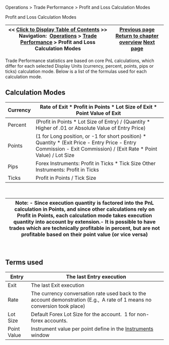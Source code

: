 ﻿
Operations \> Trade Performance \> Profit and Loss Calculation Modes

Profit and Loss Calculation Modes

| \<\< [Click to Display Table of Contents](profit_and_loss_calculation_modes.md) \>\> **Navigation:**     [Operations](operations.md) \> [Trade Performance](trade_performance.md) \> Profit and Loss Calculation Modes | [Previous page](statistics_definitions.md) [Return to chapter overview](trade_performance.md) [Next page](trade_performance_properties.md) |
| --- | --- |
Trade Performance statistics are based on core PnL calculations, which differ for each selected Display Units (currency, percent, points, pips or ticks) calculation mode. Below is a list of the formulas used for each calculation mode.
## 
## Calculation Modes

| Currency | Rate of Exit \* Profit in Points \* Lot Size of Exit \* Point Value of Exit |
| --- | --- |
| Percent | (Profit in Points \* Lot Size of Entry) / (Quantity \* Higher of .01 or Absolute Value of Entry Price) |
| Points | (1 for Long position, or \-1 for short position) \* Quantity \* (Exit Price \- Entry Price \- Entry Commission \- Exit Commission) / (Exit Rate \* Point Value) / Lot Size |
| Pips | Forex Instruments: Profit in Ticks \* Tick Size Other Instruments: Profit in Ticks |
| Ticks | Profit in Points / Tick Size |
 

| Note:  - Since execution quantity is factored into the PnL calculation in Points, and since other calculations rely on Profit in Points, each calculation mode takes execution quantity into account by extension.-  It is possible to have trades which are technically profitable in percent, but are not profitable based on their point value (or vice versa) |
| --- |
 
## Terms used

| Entry | The last Entry execution |
| --- | --- |
| Exit | The last Exit execution |
| Rate | The currency conversation rate used back to the account demonstration (E.g.,  A rate of 1 means no conversion took place) |
| Lot Size | Default Forex Lot Size for the account.  1 for non\-forex accounts. |
| Point Value | Instrument value per point define in the [Instruments](instruments.md) window |
